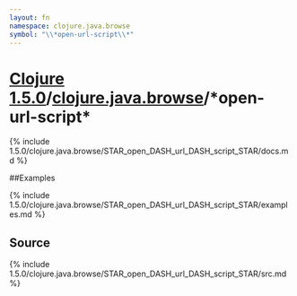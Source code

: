 ```yaml
---
layout: fn
namespace: clojure.java.browse
symbol: "\\*open-url-script\\*"
---
```


# [Clojure 1.5.0](../../)/[clojure.java.browse](../)/\*open-url-script\*

{% include 1.5.0/clojure.java.browse/STAR_open_DASH_url_DASH_script_STAR/docs.md %}

##Examples

{% include 1.5.0/clojure.java.browse/STAR_open_DASH_url_DASH_script_STAR/examples.md %}
## Source
{% include 1.5.0/clojure.java.browse/STAR_open_DASH_url_DASH_script_STAR/src.md %}

